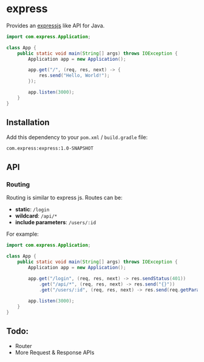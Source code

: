 # express

Provides an [expressjs](https://expressjs.com/) like API for Java.

```java
import com.express.Application;

class App {
    public static void main(String[] args) throws IOException {
        Application app = new Application();

        app.get("/", (req, res, next) -> {
            res.send("Hello, World!");
        });

        app.listen(3000);
    }
}
```

## Installation

Add this dependency to your `pom.xml` / `build.gradle` file:

```bash
com.express:express:1.0-SNAPSHOT
```

## API
### Routing

Routing is similar to express js. Routes can be:
- **static**: `/login`
- **wildcard**: `/api/*`
- **include parameters**: `/users/:id`

For example:
```java
import com.express.Application;

class App {
    public static void main(String[] args) throws IOException {
        Application app = new Application();
        
        app.get("/login", (req, res, next) -> res.sendStatus(401))
            .get("/api/*", (req, res, next) -> res.send("{}"))
            .get("/users/:id", (req, res, next) -> res.send(req.getParam("id").get()));

        app.listen(3000);
    }
}
```

## Todo:
- Router
- More Request & Response APIs